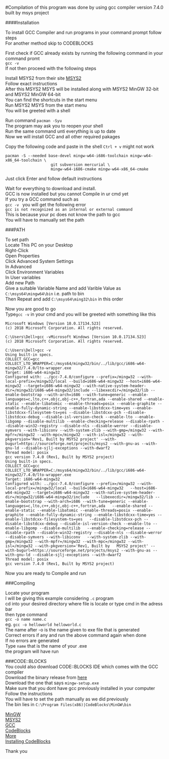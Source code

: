 #Compilation of this program was done by using gcc compiler version 7.4.0 built by msys project  

####Installation   

To install GCC Compiler and run programs in your command prompt follow steps  
For another method skip to CODEBLOCKS 
 
First check if GCC already exists by running the following command in your command promt  
`gcc -v`   
If not then proceed with the following steps  

Install MSYS2 from their site [MSYS2](http://www.msys2.org/)    
Follow exact instructions    
After this MSYS2 MSYS will be installed along with MSYS2 MinGW 32-bit and MSYS2 MinGW 64-bit    
You can find the shortcuts in the start menu    
Run MSYS2 MSYS from the start menu     
You will be greeted with a shell    

Run command ` pacman -Syu `    
The program may ask you to reopen your shell     
Run the same command unti everything is up to date    
Now we will install GCC and all other required pakages   
 
Copy the following code and paste in the shell `Ctrl + v` might not work  
```
pacman -S --needed base-devel mingw-w64-i686-toolchain mingw-w64-x86_64-toolchain \
                    git subversion mercurial \
                    mingw-w64-i686-cmake mingw-w64-x86_64-cmake
```
Just click Enter and follow default instructions  
   
Wait for everything to download and install.  
GCC is now installed but you cannot Compile in ur cmd yet  
If you try a GCC command such as   
`gcc -v `
you will get the following error  
`gcc is not recognized as an internal or external command`  
This is because your pc does not know the path to gcc  
You will have to manually set the path  

 
###PATH

To set path  
Locate This PC on your Desktop  
Right-Click   
Open Properties  
Click Advanced System Settings  
In Advanced   
Click Environment Variables  
In User variables   
Add new Path   
Give a suitable Variable Name and add Varible Value as `C:\msys64\mingw64\bin` i.e. path to bin  
Then Repeat and add `C:\msys64\ming32\bin`  in this order  

Now you are good to go   
Type`gcc -v` in your cmd and you will be greeted with something like this  
```
Microsoft Windows [Version 10.0.17134.523]
(c) 2018 Microsoft Corporation. All rights reserved.

C:\Users\Dell>gcc -vMicrosoft Windows [Version 10.0.17134.523]
(c) 2018 Microsoft Corporation. All rights reserved.

C:\Users\Dell>gcc -v
Using built-in specs.
COLLECT_GCC=gcc
COLLECT_LTO_WRAPPER=C:/msys64/mingw32/bin/../lib/gcc/i686-w64-mingw32/7.4.0/lto-wrapper.exe
Target: i686-w64-mingw32
Configured with: ../gcc-7.4.0/configure --prefix=/mingw32 --with-local-prefix=/mingw32/local --build=i686-w64-mingw32 --host=i686-w64-mingw32 --target=i686-w64-mingw32 --with-native-system-header-dir=/mingw32/i686-w64-mingw32/include --libexecdir=/mingw32/lib --enable-bootstrap --with-arch=i686 --with-tune=generic --enable-languages=c,lto,c++,objc,obj-c++,fortran,ada --enable-shared --enable-static --enable-libatomic --enable-threads=posix --enable-graphite --enable-fully-dynamic-string --enable-libstdcxx-time=yes --enable-libstdcxx-filesystem-ts=yes --disable-libstdcxx-pch --disable-libstdcxx-debug --disable-isl-version-check --enable-lto --enable-libgomp --disable-multilib --enable-checking=release --disable-rpath --disable-win32-registry --disable-nls --disable-werror --disable-symvers --with-libiconv --with-system-zlib --with-gmp=/mingw32 --with-mpfr=/mingw32 --with-mpc=/mingw32 --with-isl=/mingw32 --with-pkgversion='Rev1, Built by MSYS2 project' --with-bugurl=https://sourceforge.net/projects/msys2 --with-gnu-as --with-gnu-ld --disable-sjlj-exceptions --with-dwarf2
Thread model: posix
gcc version 7.4.0 (Rev1, Built by MSYS2 project)
Using built-in specs.
COLLECT_GCC=gcc
COLLECT_LTO_WRAPPER=C:/msys64/mingw32/bin/../lib/gcc/i686-w64-mingw32/7.4.0/lto-wrapper.exe
Target: i686-w64-mingw32
Configured with: ../gcc-7.4.0/configure --prefix=/mingw32 --with-local-prefix=/mingw32/local --build=i686-w64-mingw32   --host=i686-w64-mingw32 --target=i686-w64-mingw32 --with-native-system-header-dir=/mingw32/i686-w64-mingw32/include   --libexecdir=/mingw32/lib --enable-bootstrap --with-arch=i686 --with-tune=generic --enable-languages=c,lto,c++,objc,obj-c++,fortran,ada   --enable-shared --enable-static --enable-libatomic --enable-threads=posix --enable-graphite --enable-fully-dynamic-string --enable-libstdcxx-time=yes --enable-libstdcxx-filesystem-ts=yes   --disable-libstdcxx-pch --disable-libstdcxx-debug --disable-isl-version-check --enable-lto --enable-libgomp --disable-multilib   --enable-checking=release --disable-rpath --disable-win32-registry --disable-nls --disable-werror --disable-symvers --with-libiconv   --with-system-zlib --with-gmp=/mingw32 --with-mpfr=/mingw32 --with-mpc=/mingw32 --with-isl=/mingw32 --with-pkgversion='Rev1, Built by   MSYS2 project' --with-bugurl=https://sourceforge.net/projects/msys2 --with-gnu-as --with-gnu-ld --disable-sjlj-exceptions --with-dwarf2  
Thread model: posix
gcc version 7.4.0 (Rev1, Built by MSYS2 project)
```

Now you are ready to Compile and run  


###Compiling    

Locate your program   
I will be giving this example considering `.c` program  
cd into your desired directory where file is locate or type cmd in the adress bar     
then type command   
`gcc -o name name.c`  
eg. `gcc -o helloworld helloworld.c`  
The name after -o is the name given to exe file that is generated   
Correct errors if any and run the above command again when done     
If no errors are generated     
Type `name` that is the name of your .exe     
the program will have run   



###CODE::BLOCKS  
You could also download CODE::BLOCKS IDE which comes with the GCC compiler  
Download the binary release from [here](http://www.codeblocks.org/downloads)  
Download the one that says `mingw-setup.exe`  
Make sure that you dont have gcc previously installed in your computer   
Follow the instructions   
You will have to set the path manually as we did previously  
The bin lies in `C:\Program Files(x86)|CodeBlocks\MinGW\bin`  

[MinGW](http://www.mingw.org/)  
[MSYS2](http://www.msys2.org/)  
[GCC](https://gcc.gnu.org/)  
[CodeBlocks](http://www.codeblocks.org/)   
[More](https://github.com/orlp/dev-on-windows/wiki/Installing-GCC--&-MSYS2)   
[Installing CodeBlocks](https://www.journaldev.com/25757/c-compiler-windows-gcc)  


Thank you  